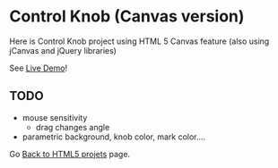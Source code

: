 Control Knob (Canvas version)
=============================

Here is Control Knob project using HTML 5 Canvas feature
(also using jCanvas and jQuery libraries)

See [Live Demo](https://hpaluch.github.io/html5/knob_canvas/)!

TODO
----

* mouse sensitivity
  * drag changes angle
* parametric background, knob color, mark color....

Go [Back to HTML5 projets](https://github.com/hpaluch/html5) page.

